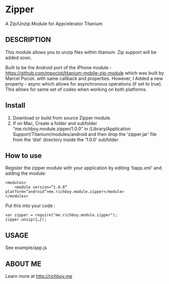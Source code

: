 # Zipper
A Zip/Unzip Module for Appcelerator Titanium

DESCRIPTION
------------
This module allows you to unzip files within titanium.
Zip support will be added soon.

Built to be the Android port of the iPhone module - https://github.com/mpociot/titanium-mobile-zip-module which was built by Marcel Pociot.
with same callback and properties. However, I Added a new property - async which allows for asynchronous operations (if set to true).
This allows for same set of codes when working on both platforms.

## Install

1. Download or build from source Zipper module.
2. If on Mac, Create a folder and subfolder “me.richboy.module.zipper/1.0.0” in /Library/Application Support/Titanium/modules/android and then drop the ‘zipper.jar’ file from the ‘dist’ directory inside the ‘1.0.0’ subfolder.

## How to use

Register the zipper module with your application by editing 'tiapp.xml' and adding the module:

	
	<modules>
		<module version=“1.0.0” platform=“android”>me.richboy.module.zipper</module>
	</modules>


Put this into your code : 

	var zipper = require("me.richboy.module.zipper");
	zipper.unzip({…});

USAGE
-------------
See example/app.js

ABOUT ME
-------
Learn more at http://richboy.me
